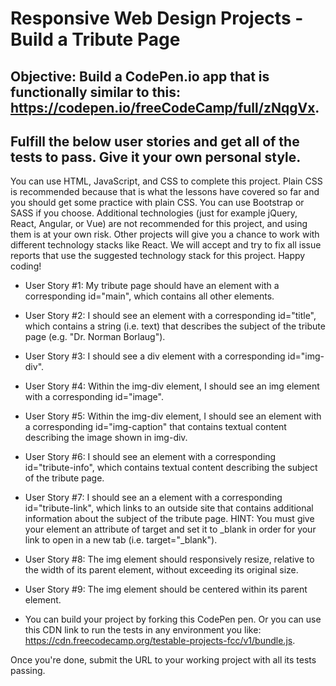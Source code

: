 # Responsive Web Design Projects - Build a Tribute Page

## Objective: Build a CodePen.io app that is functionally similar to this: https://codepen.io/freeCodeCamp/full/zNqgVx.

## Fulfill the below user stories and get all of the tests to pass. Give it your own personal style.

You can use HTML, JavaScript, and CSS to complete this project. Plain CSS is recommended because that is what the lessons have covered so far and you should get some practice with plain CSS. You can use Bootstrap or SASS if you choose. Additional technologies (just for example jQuery, React, Angular, or Vue) are not recommended for this project, and using them is at your own risk. Other projects will give you a chance to work with different technology stacks like React. We will accept and try to fix all issue reports that use the suggested technology stack for this project. Happy coding!

+ User Story #1: My tribute page should have an element with a corresponding id="main", which contains all other elements.

+ User Story #2: I should see an element with a corresponding id="title", which contains a string (i.e. text) that describes the subject of the tribute page (e.g. "Dr. Norman Borlaug").

+ User Story #3: I should see a div element with a corresponding id="img-div".

+ User Story #4: Within the img-div element, I should see an img element with a corresponding id="image".

+ User Story #5: Within the img-div element, I should see an element with a corresponding id="img-caption" that contains textual content describing the image shown in img-div.

+ User Story #6: I should see an element with a corresponding id="tribute-info", which contains textual content describing the subject of the tribute page.

+ User Story #7: I should see an a element with a corresponding id="tribute-link", which links to an outside site that contains additional information about the subject of the tribute page. HINT: You must give your element an attribute of target and set it to _blank in order for your link to open in a new tab (i.e. target="_blank").

+ User Story #8: The img element should responsively resize, relative to the width of its parent element, without exceeding its original size.

+ User Story #9: The img element should be centered within its parent element.

+ You can build your project by forking this CodePen pen. Or you can use this CDN link to run the tests in any environment you like: https://cdn.freecodecamp.org/testable-projects-fcc/v1/bundle.js.

Once you're done, submit the URL to your working project with all its tests passing.